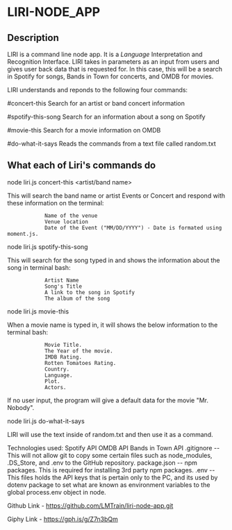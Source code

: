 # LIRI-NODE_APP ####

## Description
LIRI is a command line node app. It is a _Language_ Interpretation and Recognition Interface. LIRI takes in parameters as an input from users and gives user back data that is requested for. In this case, this will be a search in Spotify for songs, Bands in Town for concerts, and OMDB for movies.

LIRI understands and reponds to the following four commands:

#concert-this
                Search for an artist or band concert information


#spotify-this-song
                Search for an information about a song on Spotify


#movie-this 
                Search for a movie information on OMDB


#do-what-it-says 
                Reads the commands from a text file called random.txt


## What each of Liri's commands do

node liri.js concert-this <artist/band name>

This will search the band name or artist Events or Concert and respond with these information on the terminal:

                Name of the venue
                Venue location
                Date of the Event ("MM/DD/YYYY") - Date is formated using moment.js.


node liri.js spotify-this-song <song name>

This will search for the song typed in and shows the  information about the song in terminal bash:

                Artist Name
                Song's Title
                A link to the song in Spotify
                The album of the song


node liri.js movie-this <movie name>

When a movie name is typed in, it will shows the below information to the terminal bash:

                Movie Title.
                The Year of the movie.
                IMDB Rating.
                Rotten Tomatoes Rating.
                Country.
                Language.
                Plot.
                Actors.

If no user input, the program will give a default data for the movie "Mr. Nobody".


node liri.js do-what-it-says

LIRI will use the text inside of random.txt and then use it as a command.



Technologies used:
                    Spotify API
                    OMDB API
                    Bands in Town API
                    .gitignore  -- This will not allow git to copy some certain files such as node_modules, .DS_Store, and .env to the GitHub repository.
                    package.json -- npm packages. This is required for installing 3rd party npm packages.
                    .env -- This files holds the API keys that is pertain only to the PC, and its used by dotenv package to set what are known as environment variables to the global process.env object in node.






Github Link - https://github.com/LMTrain/liri-node-app.git

Giphy Link - https://gph.is/g/Z7n3bQm








